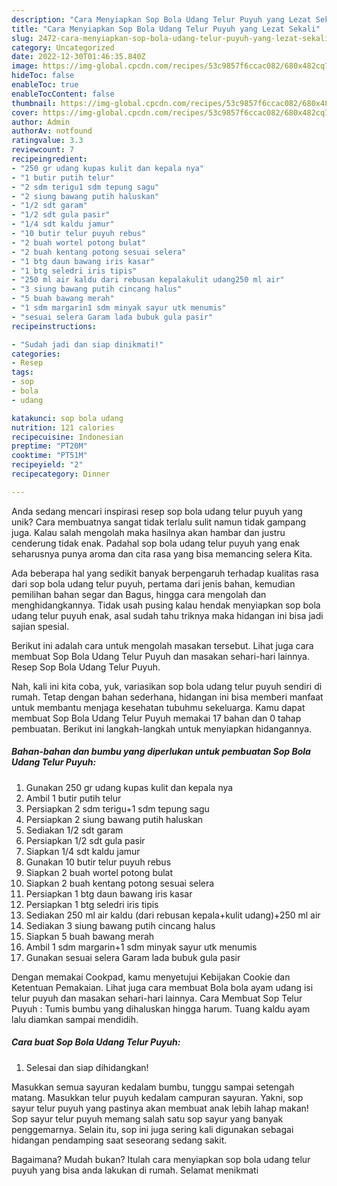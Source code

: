 ```yaml
---
description: "Cara Menyiapkan Sop Bola Udang Telur Puyuh yang Lezat Sekali"
title: "Cara Menyiapkan Sop Bola Udang Telur Puyuh yang Lezat Sekali"
slug: 2472-cara-menyiapkan-sop-bola-udang-telur-puyuh-yang-lezat-sekali
category: Uncategorized
date: 2022-12-30T01:46:35.840Z
image: https://img-global.cpcdn.com/recipes/53c9857f6ccac082/680x482cq70/sop-bola-udang-telur-puyuh-foto-resep-utama.jpg
hideToc: false
enableToc: true
enableTocContent: false
thumbnail: https://img-global.cpcdn.com/recipes/53c9857f6ccac082/680x482cq70/sop-bola-udang-telur-puyuh-foto-resep-utama.jpg
cover: https://img-global.cpcdn.com/recipes/53c9857f6ccac082/680x482cq70/sop-bola-udang-telur-puyuh-foto-resep-utama.jpg
author: Admin
authorAv: notfound
ratingvalue: 3.3
reviewcount: 7
recipeingredient:
- "250 gr udang kupas kulit dan kepala nya"
- "1 butir putih telur"
- "2 sdm terigu1 sdm tepung sagu"
- "2 siung bawang putih haluskan"
- "1/2 sdt garam"
- "1/2 sdt gula pasir"
- "1/4 sdt kaldu jamur"
- "10 butir telur puyuh rebus"
- "2 buah wortel potong bulat"
- "2 buah kentang potong sesuai selera"
- "1 btg daun bawang iris kasar"
- "1 btg seledri iris tipis"
- "250 ml air kaldu dari rebusan kepalakulit udang250 ml air"
- "3 siung bawang putih cincang halus"
- "5 buah bawang merah"
- "1 sdm margarin1 sdm minyak sayur utk menumis"
- "sesuai selera Garam lada bubuk gula pasir"
recipeinstructions:

- "Sudah jadi dan siap dinikmati!"
categories:
- Resep
tags:
- sop
- bola
- udang

katakunci: sop bola udang 
nutrition: 121 calories
recipecuisine: Indonesian
preptime: "PT20M"
cooktime: "PT51M"
recipeyield: "2"
recipecategory: Dinner

---
```





Anda sedang mencari inspirasi resep sop bola udang telur puyuh yang unik? Cara membuatnya sangat tidak terlalu sulit namun tidak gampang juga. Kalau salah mengolah maka hasilnya akan hambar dan justru cenderung tidak enak. Padahal sop bola udang telur puyuh yang enak seharusnya punya aroma dan cita rasa yang bisa memancing selera Kita.





Ada beberapa hal yang sedikit banyak berpengaruh terhadap kualitas rasa dari sop bola udang telur puyuh, pertama dari jenis bahan, kemudian pemilihan bahan segar dan Bagus, hingga cara mengolah dan menghidangkannya. Tidak usah pusing kalau hendak menyiapkan sop bola udang telur puyuh enak,      asal sudah tahu triknya maka hidangan ini bisa jadi sajian spesial.














Berikut ini adalah cara untuk mengolah masakan tersebut. Lihat juga cara membuat Sop Bola Udang Telur Puyuh dan masakan sehari-hari lainnya. Resep Sop Bola Udang Telur Puyuh.






Nah, kali ini kita coba, yuk, variasikan sop bola udang telur puyuh sendiri di rumah. Tetap dengan bahan sederhana, hidangan ini bisa memberi manfaat untuk membantu menjaga kesehatan tubuhmu sekeluarga. Kamu dapat membuat Sop Bola Udang Telur Puyuh memakai 17 bahan dan 0 tahap pembuatan. Berikut ini langkah-langkah untuk menyiapkan hidangannya.

<!--inarticleads1-->

##### Bahan-bahan dan bumbu yang diperlukan untuk pembuatan Sop Bola Udang Telur Puyuh:

1. Gunakan 250 gr udang kupas kulit dan kepala nya
1. Ambil 1 butir putih telur
1. Persiapkan 2 sdm terigu+1 sdm tepung sagu
1. Persiapkan 2 siung bawang putih haluskan
1. Sediakan 1/2 sdt garam
1. Persiapkan 1/2 sdt gula pasir
1. Siapkan 1/4 sdt kaldu jamur
1. Gunakan 10 butir telur puyuh rebus
1. Siapkan 2 buah wortel potong bulat
1. Siapkan 2 buah kentang potong sesuai selera
1. Persiapkan 1 btg daun bawang iris kasar
1. Persiapkan 1 btg seledri iris tipis
1. Sediakan 250 ml air kaldu (dari rebusan kepala+kulit udang)+250 ml air
1. Sediakan 3 siung bawang putih cincang halus
1. Siapkan 5 buah bawang merah
1. Ambil 1 sdm margarin+1 sdm minyak sayur utk menumis
1. Gunakan sesuai selera Garam lada bubuk gula pasir


Dengan memakai Cookpad, kamu menyetujui Kebijakan Cookie dan Ketentuan Pemakaian. Lihat juga cara membuat Bola bola ayam udang isi telur puyuh dan masakan sehari-hari lainnya. Cara Membuat Sop Telur Puyuh : Tumis bumbu yang dihaluskan hingga harum. Tuang kaldu ayam lalu diamkan sampai mendidih. 

<!--inarticleads2-->

##### Cara buat Sop Bola Udang Telur Puyuh:


1. Selesai dan siap dihidangkan!

Masukkan semua sayuran kedalam bumbu, tunggu sampai setengah matang. Masukkan telur puyuh kedalam campuran sayuran. Yakni, sop sayur telur puyuh yang pastinya akan membuat anak lebih lahap makan! Sop sayur telur puyuh memang salah satu sop sayur yang banyak penggemarnya. Selain itu, sop ini juga sering kali digunakan sebagai hidangan pendamping saat seseorang sedang sakit. 

Bagaimana? Mudah bukan? Itulah cara menyiapkan sop bola udang telur puyuh yang bisa anda lakukan di rumah. Selamat menikmati
